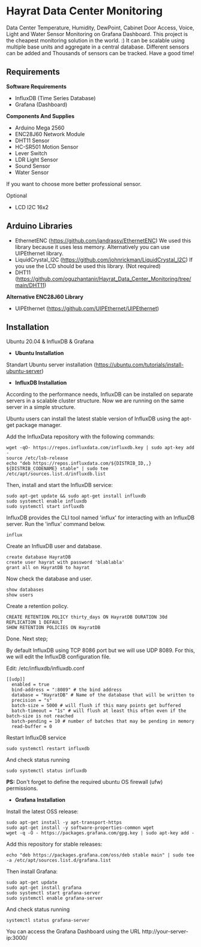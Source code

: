 # Hayrat Data Center Monitoring
Data Center Temperature, Humidity, DewPoint, Cabinet Door Access, Voice, Light and Water Sensor Monitoring on Grafana Dashboard.
This project is the cheapest monitoring solution in the world. :) It can be scalable using multiple base units and aggregate in a central database. Different sensors can be added and Thousands of sensors can be tracked. Have a good time!

## Requirements
**Software Requirements**
- InfluxDB (Time Series Database)
- Grafana (Dashboard)

**Components And Supplies**
- Arduino Mega 2560
- ENC28J60 Network Module
- DHT11 Sensor
- HC-SR501 Motion Sensor
- Lever Switch
- LDR Light Sensor
- Sound Sensor
- Water Sensor

If you want to choose  more better professional sensor.

Optional
- LCD I2C 16x2

## Arduino Libraries
- EthernetENC (https://github.com/jandrassy/EthernetENC) We used this library because it uses less memory. Alternatively you can use UIPEthernet library.
- LiquidCrystal_I2C (https://github.com/johnrickman/LiquidCrystal_I2C) If you use the LCD should be used this library. (Not required)
- DHT11 (https://github.com/oguzhantanir/Hayrat_Data_Center_Monitoring/tree/main/DHT11)

 **Alternative ENC28J60 Library**
- UIPEthernet (https://github.com/UIPEthernet/UIPEthernet)

## Installation
Ubuntu 20.04 & InfluxDB & Grafana

- **Ubuntu Installation**

Standart Ubuntu server installation (https://ubuntu.com/tutorials/install-ubuntu-server)
- **InfluxDB Installation**

According to the performance needs, InfluxDB can be installed on separate servers in a scalable cluster structure. Now we are running on the same server in a simple structure.

Ubuntu users can install the latest stable version of InfluxDB using the apt-get package manager.

Add the InfluxData repository with the following commands:
```
wget -qO- https://repos.influxdata.com/influxdb.key | sudo apt-key add -
source /etc/lsb-release
echo "deb https://repos.influxdata.com/${DISTRIB_ID,,} ${DISTRIB_CODENAME} stable" | sudo tee /etc/apt/sources.list.d/influxdb.list
```
Then, install and start the InfluxDB service:
```
sudo apt-get update && sudo apt-get install influxdb
sudo systemctl enable influxdb
sudo systemctl start influxdb
```
InfluxDB provides the CLI tool named 'influx' for interacting with an InfluxDB server.
Run the 'influx' command below.
```
influx
```
Create an InfluxDB user and database.
```
create database HayratDB
create user hayrat with password 'blablabla'
grant all on HayratDB to hayrat
```
Now check the database and user.
```
show databases
show users
```
Create a retention policy.
```
CREATE RETENTION POLICY thirty_days ON HayratDB DURATION 30d REPLICATION 1 DEFAULT
SHOW RETENTION POLICIES ON HayratDB
```
Done. Next step;

By default InfluxDB using TCP 8086 port but we will use UDP 8089. For this, we will edit the InfluxDB configuration file.

Edit: /etc/influxdb/influxdb.conf
```
[[udp]]
  enabled = true
  bind-address = ":8089" # the bind address
  database = "HayratDB" # Name of the database that will be written to
  precision = "s"
  batch-size = 5000 # will flush if this many points get buffered
  batch-timeout = "1s" # will flush at least this often even if the batch-size is not reached
  batch-pending = 10 # number of batches that may be pending in memory
  read-buffer = 0
```
Restart InfluxDB service
```
sudo systemctl restart influxdb
```
And check status running
```
sudo systemctl status influxdb
```
**PS:** Don't forget to define the required ubuntu OS firewall (ufw) permissions.
- **Grafana Installation**

Install the latest OSS release:
```
sudo apt-get install -y apt-transport-https
sudo apt-get install -y software-properties-common wget
wget -q -O - https://packages.grafana.com/gpg.key | sudo apt-key add -
```
Add this repository for stable releases:
```
echo "deb https://packages.grafana.com/oss/deb stable main" | sudo tee -a /etc/apt/sources.list.d/grafana.list
```
Then install Grafana:
```
sudo apt-get update
sudo apt-get install grafana
sudo systemctl start grafana-server
sudo systemctl enable grafana-server
```
And check status running
```
systemctl status grafana-server
```
You can access the Grafana Dashboard using the URL http://your-server-ip:3000/

